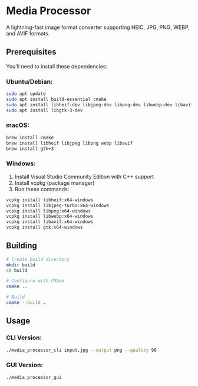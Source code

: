 # Media Processor

A lightning-fast image format converter supporting HEIC, JPG, PNG, WEBP, and AVIF formats.

## Prerequisites

You'll need to install these dependencies:

### Ubuntu/Debian:
```bash
sudo apt update
sudo apt install build-essential cmake
sudo apt install libheif-dev libjpeg-dev libpng-dev libwebp-dev libavif-dev
sudo apt install libgtk-3-dev
```

### macOS:
```bash
brew install cmake
brew install libheif libjpeg libpng webp libavif
brew install gtk+3
```

### Windows:
1. Install Visual Studio Community Edition with C++ support
2. Install vcpkg (package manager)
3. Run these commands:
```bash
vcpkg install libheif:x64-windows
vcpkg install libjpeg-turbo:x64-windows
vcpkg install libpng:x64-windows
vcpkg install libwebp:x64-windows
vcpkg install libavif:x64-windows
vcpkg install gtk:x64-windows
```

## Building

```bash
# Create build directory
mkdir build
cd build

# Configure with CMake
cmake ..

# Build
cmake --build .
```

## Usage

### CLI Version:
```bash
./media_processor_cli input.jpg --output png --quality 90
```

### GUI Version:
```bash
./media_processor_gui
```